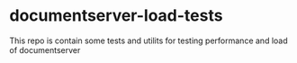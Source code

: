 # documentserver-load-tests

This repo is contain some tests and utilits for testing performance and load of documentserver
